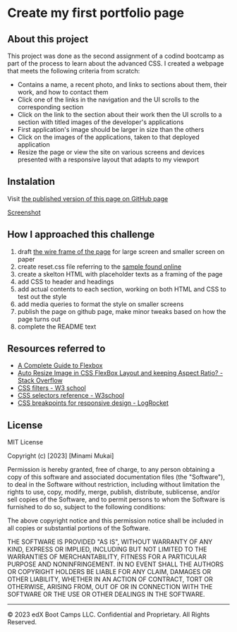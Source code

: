 # Create my first portfolio page

## About this project
This project was done as the second assignment of a codind bootcamp as part of the process to learn about the advanced CSS. I created a webpage that meets the following criteria from scratch:

- Contains a name, a recent photo, and links to sections about them, their work, and how to contact them
- Click one of the links in the navigation and the UI scrolls to the corresponding section
- Click on the link to the section about their work then the UI scrolls to a section with titled images of the developer's applications
- First application's image should be larger in size than the others
- Click on the images of the applications, taken to that deployed application
- Resize the page or view the site on various screens and devices presented with a responsive layout that adapts to my viewport

## Instalation

Visit [the published version of this page on GitHub page](https://mitsukaichi.github.io/portfolio-page/)

[Screenshot](/portfolio-page/assets/images/portfolio_screenshot.png)

## How I approached this challenge 

1. draft [the wire frame of the page](https://photos.app.goo.gl/fhcgkmzaRVoqhJzu8) for large screen and smaller screen on paper
2. create reset.css file referring to the [sample found online](https://meyerweb.com/eric/tools/css/reset/)
3. create a skelton HTML with placeholder texts as a framing of the page
4. add CSS to header and headings
5. add actual contents to each section, working on both HTML and CSS to test out the style
6. add media queries to format the style on smaller screens
7. publish the page on github page, make minor tweaks based on how the page turns out
8. complete the README text


## Resources referred to 

- [A Complete Guide to Flexbox](https://css-tricks.com/snippets/css/a-guide-to-flexbox/)
- [Auto Resize Image in CSS FlexBox Layout and keeping Aspect Ratio? - Stack Overflow](https://stackoverflow.com/questions/21103622/auto-resize-image-in-css-flexbox-layout-and-keeping-aspect-ratio)
- [CSS filters - W3 school](https://www.w3schools.com/howto/howto_css_image_effects.asp)
- [CSS selectors reference - W3school](https://www.w3schools.com/cssref/css_selectors.php)
- [CSS breakpoints for responsive design - LogRocket](https://blog.logrocket.com/css-breakpoints-responsive-design/)


## License

MIT License

Copyright (c) [2023] [Minami Mukai]

Permission is hereby granted, free of charge, to any person obtaining a copy
of this software and associated documentation files (the "Software"), to deal
in the Software without restriction, including without limitation the rights
to use, copy, modify, merge, publish, distribute, sublicense, and/or sell
copies of the Software, and to permit persons to whom the Software is
furnished to do so, subject to the following conditions:

The above copyright notice and this permission notice shall be included in all
copies or substantial portions of the Software.

THE SOFTWARE IS PROVIDED "AS IS", WITHOUT WARRANTY OF ANY KIND, EXPRESS OR
IMPLIED, INCLUDING BUT NOT LIMITED TO THE WARRANTIES OF MERCHANTABILITY,
FITNESS FOR A PARTICULAR PURPOSE AND NONINFRINGEMENT. IN NO EVENT SHALL THE
AUTHORS OR COPYRIGHT HOLDERS BE LIABLE FOR ANY CLAIM, DAMAGES OR OTHER
LIABILITY, WHETHER IN AN ACTION OF CONTRACT, TORT OR OTHERWISE, ARISING FROM,
OUT OF OR IN CONNECTION WITH THE SOFTWARE OR THE USE OR OTHER DEALINGS IN THE
SOFTWARE.

---

© 2023 edX Boot Camps LLC. Confidential and Proprietary. All Rights Reserved.